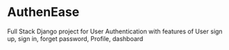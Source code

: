 # AuthenEase
Full Stack Django project for User Authentication with features of User sign up, sign in, forget password, Profile, dashboard
